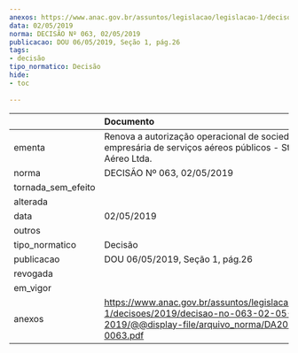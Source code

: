 ```yaml
---
anexos: https://www.anac.gov.br/assuntos/legislacao/legislacao-1/decisoes/2019/decisao-no-063-02-05-2019/@@display-file/arquivo_norma/DA2019-0063.pdf
data: 02/05/2019
norma: DECISÃO Nº 063, 02/05/2019
publicacao: DOU 06/05/2019, Seção 1, pág.26
tags:
- decisão
tipo_normatico: Decisão
hide: 
- toc 
 
---
```


|                    | Documento                                                                                                                                     |
|:-------------------|:----------------------------------------------------------------------------------------------------------------------------------------------|
| ementa             | Renova a autorização operacional de sociedade empresária de serviços aéreos públicos - Stilus Táxi Aéreo Ltda.                                |
| norma              | DECISÃO Nº 063, 02/05/2019                                                                                                                    |
| tornada_sem_efeito |                                                                                                                                               |
| alterada           |                                                                                                                                               |
| data               | 02/05/2019                                                                                                                                    |
| outros             |                                                                                                                                               |
| tipo_normatico     | Decisão                                                                                                                                       |
| publicacao         | DOU 06/05/2019, Seção 1, pág.26                                                                                                               |
| revogada           |                                                                                                                                               |
| em_vigor           |                                                                                                                                               |
| anexos             | https://www.anac.gov.br/assuntos/legislacao/legislacao-1/decisoes/2019/decisao-no-063-02-05-2019/@@display-file/arquivo_norma/DA2019-0063.pdf |